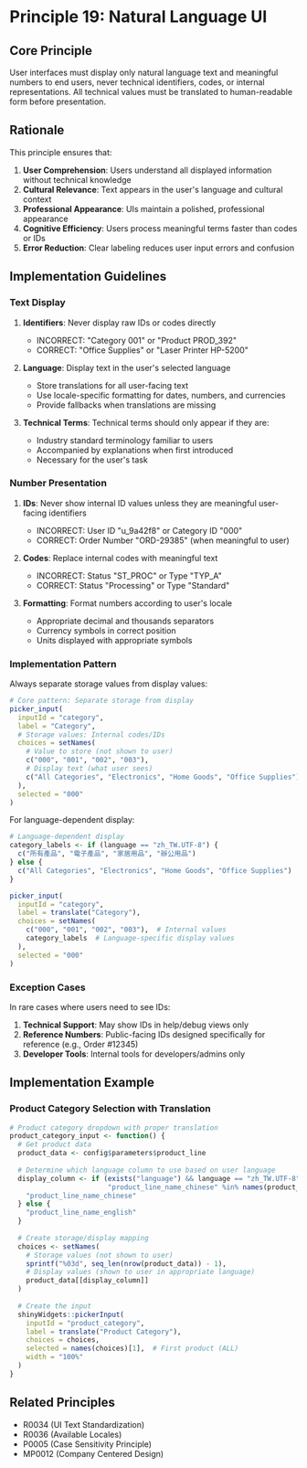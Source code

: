 # Principle 19: Natural Language UI

## Core Principle
User interfaces must display only natural language text and meaningful numbers to end users, never technical identifiers, codes, or internal representations. All technical values must be translated to human-readable form before presentation.

## Rationale
This principle ensures that:

1. **User Comprehension**: Users understand all displayed information without technical knowledge
2. **Cultural Relevance**: Text appears in the user's language and cultural context
3. **Professional Appearance**: UIs maintain a polished, professional appearance 
4. **Cognitive Efficiency**: Users process meaningful terms faster than codes or IDs
5. **Error Reduction**: Clear labeling reduces user input errors and confusion

## Implementation Guidelines

### Text Display
1. **Identifiers**: Never display raw IDs or codes directly
   - INCORRECT: "Category 001" or "Product PROD_392"
   - CORRECT: "Office Supplies" or "Laser Printer HP-5200"

2. **Language**: Display text in the user's selected language
   - Store translations for all user-facing text
   - Use locale-specific formatting for dates, numbers, and currencies
   - Provide fallbacks when translations are missing

3. **Technical Terms**: Technical terms should only appear if they are:
   - Industry standard terminology familiar to users
   - Accompanied by explanations when first introduced
   - Necessary for the user's task

### Number Presentation
1. **IDs**: Never show internal ID values unless they are meaningful user-facing identifiers
   - INCORRECT: User ID "u_9a42f8" or Category ID "000"
   - CORRECT: Order Number "ORD-29385" (when meaningful to user)

2. **Codes**: Replace internal codes with meaningful text
   - INCORRECT: Status "ST_PROC" or Type "TYP_A"
   - CORRECT: Status "Processing" or Type "Standard"

3. **Formatting**: Format numbers according to user's locale
   - Appropriate decimal and thousands separators
   - Currency symbols in correct position
   - Units displayed with appropriate symbols

### Implementation Pattern
Always separate storage values from display values:

```r
# Core pattern: Separate storage from display
picker_input(
  inputId = "category",
  label = "Category",
  # Storage values: Internal codes/IDs
  choices = setNames(
    # Value to store (not shown to user)
    c("000", "001", "002", "003"),
    # Display text (what user sees)
    c("All Categories", "Electronics", "Home Goods", "Office Supplies")
  ),
  selected = "000"
)
```

For language-dependent display:

```r
# Language-dependent display
category_labels <- if (language == "zh_TW.UTF-8") {
  c("所有產品", "電子產品", "家居用品", "辦公用品")
} else {
  c("All Categories", "Electronics", "Home Goods", "Office Supplies")
}

picker_input(
  inputId = "category",
  label = translate("Category"),
  choices = setNames(
    c("000", "001", "002", "003"),  # Internal values
    category_labels  # Language-specific display values
  ),
  selected = "000"
)
```

### Exception Cases
In rare cases where users need to see IDs:

1. **Technical Support**: May show IDs in help/debug views only
2. **Reference Numbers**: Public-facing IDs designed specifically for reference (e.g., Order #12345)
3. **Developer Tools**: Internal tools for developers/admins only

## Implementation Example

### Product Category Selection with Translation
```r
# Product category dropdown with proper translation
product_category_input <- function() {
  # Get product data
  product_data <- config$parameters$product_line
  
  # Determine which language column to use based on user language
  display_column <- if (exists("language") && language == "zh_TW.UTF-8" && 
                        "product_line_name_chinese" %in% names(product_data)) {
    "product_line_name_chinese"
  } else {
    "product_line_name_english"
  }
  
  # Create storage/display mapping
  choices <- setNames(
    # Storage values (not shown to user)
    sprintf("%03d", seq_len(nrow(product_data)) - 1),
    # Display values (shown to user in appropriate language)
    product_data[[display_column]]
  )
  
  # Create the input
  shinyWidgets::pickerInput(
    inputId = "product_category",
    label = translate("Product Category"),
    choices = choices,
    selected = names(choices)[1],  # First product (ALL) 
    width = "100%"
  )
}
```

## Related Principles
- R0034 (UI Text Standardization)
- R0036 (Available Locales)
- P0005 (Case Sensitivity Principle)
- MP0012 (Company Centered Design)
